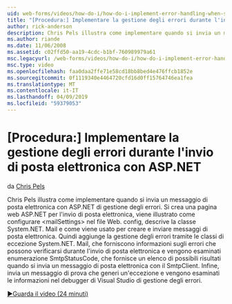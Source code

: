 ```yaml
---
uid: web-forms/videos/how-do-i/how-do-i-implement-error-handling-when-sending-email-with-aspnet
title: "[Procedura:] Implementare la gestione degli errori durante l'invio di posta elettronica con ASP.NET | Microsoft Docs"
author: rick-anderson
description: Chris Pels illustra come implementare quando si invia un messaggio di posta elettronica con ASP.NET di gestione degli errori. Si crea una pagina web ASP.NET per l'invio di posta elettronica, viene illustrato come configurare & lt....
ms.author: riande
ms.date: 11/06/2008
ms.assetid: c02ffd50-aa19-4cdc-b1bf-760989979a61
msc.legacyurl: /web-forms/videos/how-do-i/how-do-i-implement-error-handling-when-sending-email-with-aspnet
msc.type: video
ms.openlocfilehash: faa0daa2ffe71e58cd18bb8bed4e476ffcb1852e
ms.sourcegitcommit: 0f1119340e4464720cfd16d0ff15764746ea1fea
ms.translationtype: MT
ms.contentlocale: it-IT
ms.lasthandoff: 04/09/2019
ms.locfileid: "59379053"
---
```

# <a name="how-do-i-implement-error-handling-when-sending-email-with-aspnet"></a>[Procedura:] Implementare la gestione degli errori durante l'invio di posta elettronica con ASP.NET

da [Chris Pels](https://twitter.com/chrispels)

Chris Pels illustra come implementare quando si invia un messaggio di posta elettronica con ASP.NET di gestione degli errori. Si crea una pagina web ASP.NET per l'invio di posta elettronica, viene illustrato come configurare &lt;mailSettings&gt; nel file Web. config, descrive la classe System.NET. Mail e come viene usato per creare e inviare messaggi di posta elettronica. Quindi aggiunge la gestione degli errori tramite le classi di eccezione System.NET. Mail, che forniscono informazioni sugli errori che possono verificarsi durante l'invio di posta elettronica e vengono esaminati enumerazione SmtpStatusCode, che fornisce un elenco di possibili risultati quando si invia un messaggio di posta elettronica con il SmtpClient. Infine, invia un messaggio di prova che generi un'eccezione e vengono esaminati le informazioni nel debugger di Visual Studio di gestione degli errori.

[&#9654;Guarda il video (24 minuti)](https://channel9.msdn.com/Blogs/ASP-NET-Site-Videos/how-do-i-implement-error-handling-when-sending-email-with-aspnet)

